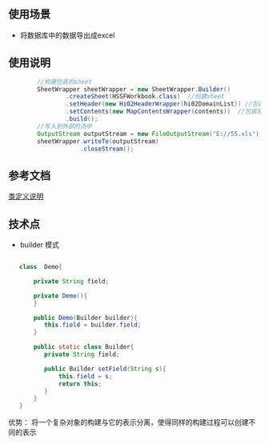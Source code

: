 
## 使用场景

 - 将数据库中的数据导出成excel

## 使用说明

```java
        //构建包装的sheet
        SheetWrapper sheetWrapper = new SheetWrapper.Builder()
                .createSheet(HSSFWorkbook.class)  //创建sheet
                .setHeader(new Hi02HeaderWrapper(hi02DomainList)) //包装原始的表头数据并设置
                .setContents(new MapContentsWrapper(contents))  //包装原始的行数据并设置
                .build();
        //写入到外部的流中
        OutputStream outputStream = new FileOutputStream("E://55.xls");
        sheetWrapper.writeTo(outputStream)
                    .closeStream();

```

## 参考文档

[类定义说明](javadoc/index.html)

## 技术点

 - builder 模式

 ```java

    class  Demo{

        private String field;

        private Demo(){
        }

        public Demo(Builder builder){
           this.field = builder.field;
        }

        public static class Builder{
           private String field;

           public Builder setField(String s){
               this.field = s;
               return this;
           }
        }
    }

 ```

  优势：
  将一个复杂对象的构建与它的表示分离，使得同样的构建过程可以创建不同的表示


